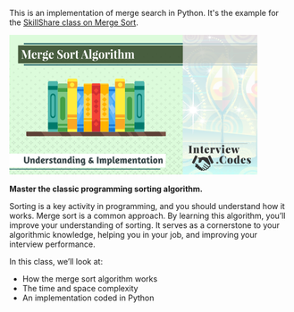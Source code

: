 This is an implementation of merge search in Python. It's the example for the 
[SkillShare class on Merge Sort](https://edaqa.link/MergeSort-GH).

<a href='https://edaqa.link/MergeSort-GH'>![](cover_image.png)</a>

**Master the classic programming sorting algorithm.**

Sorting is a key activity in programming, and you should understand how it works. Merge sort is a common approach. By learning this algorithm, you’ll improve your understanding of sorting. It serves as a cornerstone to your algorithmic knowledge, helping you in your job, and improving your interview performance.

In this class, we’ll look at:

- How the merge sort algorithm works
- The time and space complexity
- An implementation coded in Python

